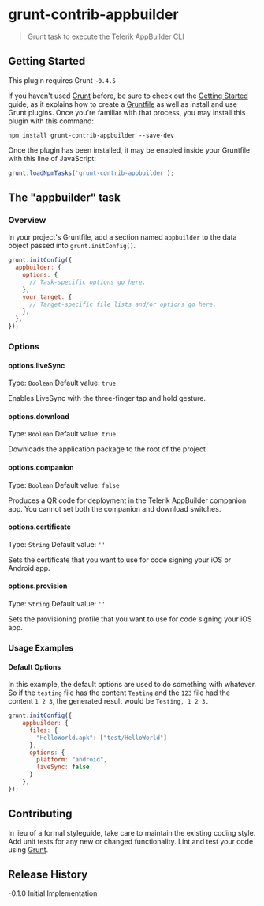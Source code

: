 # grunt-contrib-appbuilder

> Grunt task to execute the Telerik AppBuilder CLI

## Getting Started
This plugin requires Grunt `~0.4.5`

If you haven't used [Grunt](http://gruntjs.com/) before, be sure to check out the [Getting Started](http://gruntjs.com/getting-started) guide, as it explains how to create a [Gruntfile](http://gruntjs.com/sample-gruntfile) as well as install and use Grunt plugins. Once you're familiar with that process, you may install this plugin with this command:

```shell
npm install grunt-contrib-appbuilder --save-dev
```

Once the plugin has been installed, it may be enabled inside your Gruntfile with this line of JavaScript:

```js
grunt.loadNpmTasks('grunt-contrib-appbuilder');
```

## The "appbuilder" task

### Overview
In your project's Gruntfile, add a section named `appbuilder` to the data object passed into `grunt.initConfig()`.

```js
grunt.initConfig({
  appbuilder: {
    options: {
      // Task-specific options go here.
    },
    your_target: {
      // Target-specific file lists and/or options go here.
    },
  },
});
```

### Options

#### options.liveSync
Type: `Boolean`
Default value: `true`

Enables LiveSync with the three-finger tap and hold gesture.

#### options.download
Type: `Boolean`
Default value: `true`

Downloads the application package to the root of the project

#### options.companion
Type: `Boolean`
Default value: `false`

Produces a QR code for deployment in the Telerik AppBuilder companion app.
You cannot set both the companion and download switches.

#### options.certificate
Type: `String`
Default value: `''`

Sets the certificate that you want to use for code signing your iOS or Android app.

#### options.provision
Type: `String`
Default value: `''`

Sets the provisioning profile that you want to use for code signing your iOS app.

### Usage Examples

#### Default Options
In this example, the default options are used to do something with whatever. So if the `testing` file has the content `Testing` and the `123` file had the content `1 2 3`, the generated result would be `Testing, 1 2 3.`

```js
grunt.initConfig({
    appbuilder: {
      files: {
        "HelloWorld.apk": ["test/HelloWorld"]
      },
      options: {
        platform: "android",
        liveSync: false
      }
    },
});
```

## Contributing
In lieu of a formal styleguide, take care to maintain the existing coding style. Add unit tests for any new or changed functionality. Lint and test your code using [Grunt](http://gruntjs.com/).

## Release History
-0.1.0 Initial Implementation